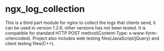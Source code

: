 # ngx_log_collection
This is a third part module for nginx to collect the logs that clients send, it can be used in version 1.2.6, other versions has not been tested. It is compatible for standard HTTP POST method(Content-Type: x-www-form-urlencoded). Project also includes web testing files(JavaScript/jQuery) and client testing files(C++). 
